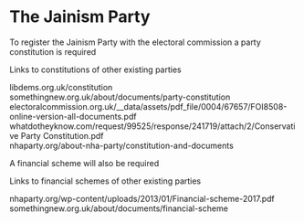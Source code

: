 # The Jainism Party

To register the Jainism Party with the electoral commission a party constitution is required
  

Links to constitutions of other existing parties

libdems.org.uk/constitution  
somethingnew.org.uk/about/documents/party-constitution  
electoralcommission.org.uk/__data/assets/pdf_file/0004/67657/FOI8508-online-version-all-documents.pdf  
whatdotheyknow.com/request/99525/response/241719/attach/2/Conservative Party Constitution.pdf  
nhaparty.org/about-nha-party/constitution-and-documents  
  
  
A financial scheme will also be required  
  
Links to financial schemes of other existing parties
  
nhaparty.org/wp-content/uploads/2013/01/Financial-scheme-2017.pdf  
somethingnew.org.uk/about/documents/financial-scheme
